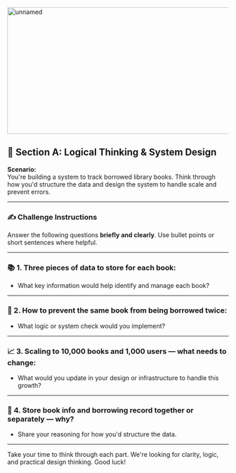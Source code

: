 <img width="512" height="288" alt="unnamed" src="https://github.com/user-attachments/assets/864195ff-d600-4cf7-a4ec-97c8378af7ba" />

## 🧠 Section A: Logical Thinking & System Design

**Scenario:**  
You're building a system to track borrowed library books. Think through how you'd structure the data and design the system to handle scale and prevent errors.

---

### ✍️ Challenge Instructions

Answer the following questions **briefly and clearly**. Use bullet points or short sentences where helpful.

---

### 📚 1. Three pieces of data to store for each book:
- What key information would help identify and manage each book?

---

### 🚫 2. How to prevent the same book from being borrowed twice:
- What logic or system check would you implement?

---

### 📈 3. Scaling to 10,000 books and 1,000 users — what needs to change:
- What would you update in your design or infrastructure to handle this growth?

---

### 🔄 4. Store book info and borrowing record together or separately — why?
- Share your reasoning for how you'd structure the data.

---

Take your time to think through each part. We're looking for clarity, logic, and practical design thinking. Good luck!
